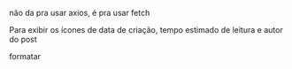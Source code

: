 não da pra usar axios, é pra usar fetch

Para exibir os ícones de data de criação, tempo estimado de leitura e autor do post


formatar